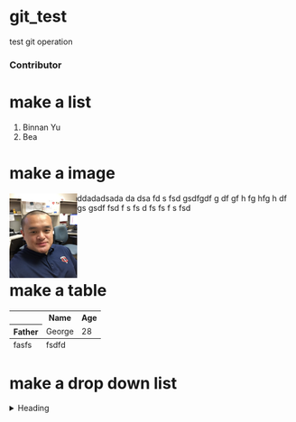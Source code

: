 # git_test
test git operation
<h3>Contributor</h3>

# make a list
<ol>
  <li>Binnan Yu</li>
  <li>Bea</li>
</ol>

# make a image
<p><img src="IMG_0888.JPG" height="150" width="120" align="left"/> ddadadsada da dsa fd s fsd gsdfgdf g df gf h fg hfg h df gs  gsdf fsd f s fs d fs fs f s fsd </p>
<script src="https://unpkg.com/react-dom@15.6.1/dist/react-dom.js"></script>
</br></br></br></br>

# make a table 
<table>
  <tr>
    <th></th>
    <th scope="col">Name</th>
    <th scope="col">Age</th>
  </tr>
  <tr>
    <th scope="row">Father</th>
    <td>George</td>
    <td>28</td>
  </tr>
   
  <tfoot>
    <tr>
      <td>fasfs</td>
      <td>fsdfd</td>
    </tr>
  </tfoot>
</table>

# make a drop down list

<details>
  <summary>Heading</summary>
<ul>

</ul>
</details>

